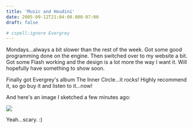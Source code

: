 ```yaml
---
title: 'Music and Houdini'
date: 2005-09-12T21:04:00.000-07:00
draft: false

# cspell:ignore Evergrey
---
```


Mondays...always a bit slower than the rest of the week. Got some good programming done on the engine. Then switched over to my website a bit. Got some Flash working and the design is a lot more the way I want it. Will hopefully have something to show soon.

Finally got Evergrey's album The Inner Circle...it rocks! Highly recommend it, so go buy it and listen to it...now!

And here's an image I sketched a few minutes ago:

[![](http://www.vfxjournal.net/blog/uploaded_images/caricature-744970.jpg)](http://www.vfxjournal.net/blog/uploaded_images/caricature-748262.jpg)

Yeah...scary. :)
